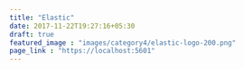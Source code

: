 ```yaml
---
title: "Elastic"
date: 2017-11-22T19:27:16+05:30
draft: true
featured_image : "images/category4/elastic-logo-200.png"
page_link : "https://localhost:5601"
---
```


